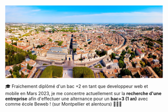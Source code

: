 ![photo de montpellier vu de haut](./Montpellier-4.jpg)

🎓 Fraichement diplômé d'un bac +2 en tant que developpeur web et mobile en Mars 2023, je me concentre actuellement sur la **recherche d'une entreprise** afin d'effectuer une alternance pour un **bac+3 (1 an)** avec comme école Beweb ! (sur Montpellier et alentours) 👨🏻‍💻

<!--
**cblairy/cblairy** is a ✨ _special_ ✨ repository because its `README.md` (this file) appears on your GitHub profile.

Here are some ideas to get you started:

- 🔭 I’m currently working on ...
- 🌱 I’m currently learning ...
- 👯 I’m looking to collaborate on ...
- 🤔 I’m looking for help with ...
- 💬 Ask me about ...
- 📫 How to reach me: ...
- 😄 Pronouns: ...
- ⚡ Fun fact: ...
-->
